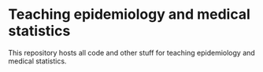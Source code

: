 # Teaching epidemiology and medical statistics

This repository hosts all code and other stuff for teaching epidemiology and medical statistics.
